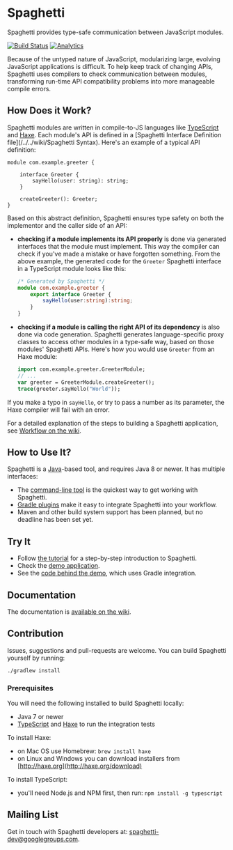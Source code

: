 Spaghetti
=========

Spaghetti provides type-safe communication between JavaScript modules.

[![Build Status](https://travis-ci.org/prezi/spaghetti.svg)](https://travis-ci.org/prezi/spaghetti)
[![Analytics](https://ga-beacon.appspot.com/UA-54695510-1/github.com/prezi/spaghetti)](https://github.com/igrigorik/ga-beacon)

Because of the untyped nature of JavaScript, modularizing large, evolving JavaScript applications is difficult. To help keep track of changing APIs, Spaghetti uses compilers to check communication between modules, transforming run-time API compatibility problems into more manageable compile errors.

## How Does it Work?

Spaghetti modules are written in compile-to-JS languages like [TypeScript](http://typescriptlang.org) and [Haxe](http://haxe.org). Each module's API is defined in a [Spaghetti Interface Definition file](/../../wiki/Spaghetti Syntax). Here's an example of a typical API definition:

```
module com.example.greeter {

    interface Greeter {
        sayHello(user: string): string;
    }

    createGreeter(): Greeter;
}
```

Based on this abstract definition, Spaghetti ensures type safety on both the implementor and the caller side of an API:

* **checking if a module implements its API properly** is done via generated interfaces that the module must implement. This way the compiler can check if you've made a mistake or have forgotten something. From the above example, the generated code for the `Greeter` Spaghetti interface in a TypeScript module looks like this:

    ```typescript
    /* Generated by Spaghetti */
    module com.example.greeter {
        export interface Greeter {
            sayHello(user:string):string;
        }
    }
    ```

* **checking if a module is calling the right API of its dependency** is also done via code generation. Spaghetti generates language-specific proxy classes to access other modules in a type-safe way, based on those modules' Spaghetti APIs. Here's how you would use `Greeter` from an Haxe module:

    ```haxe
    import com.example.greeter.GreeterModule;
    // ...
    var greeter = GreeterModule.createGreeter();
    trace(greeter.sayHello("World"));
    ```

If you make a typo in `sayHello`, or try to pass a number as its parameter, the Haxe compiler will fail with an error.

For a detailed explanation of the steps to building a Spaghetti application, see [Workflow on the wiki](../../wiki/Workflow).

## How to Use It?

Spaghetti is a [Java](http://java.oracle.com)-based tool, and requires Java 8 or newer. It has multiple interfaces:

* The [command-line tool](spaghetti) is the quickest way to get working with Spaghetti.
* [Gradle plugins](gradle-spaghetti-plugin/README.md) make it easy to integrate Spaghetti into your workflow.
* Maven and other build system support has been planned, but no deadline has been set yet.

## Try It

* Follow [the tutorial](/../../wiki/Tutorial) for a step-by-step introduction to Spaghetti.
* Check the [demo application](http://prezi.github.io/spaghetti/demo).
* See the [code behind the demo](spaghetti-gradle-example), which uses Gradle integration.

## Documentation

The documentation is [available on the wiki](/../../wiki).

## Contribution

Issues, suggestions and pull-requests are welcome. You can build Spaghetti yourself by running:

    ./gradlew install

### Prerequisites

You will need the following installed to build Spaghetti locally:

* Java 7 or newer
* [TypeScript](http://typescriptlang.org) and [Haxe](http://haxe.org) to run the integration tests

To install Haxe:

* on Mac OS use Homebrew: `brew install haxe`
* on Linux and Windows you can download installers from [http://haxe.org](http://haxe.org/download)

To install TypeScript:

* you'll need Node.js and NPM first, then run: `npm install -g typescript`

## Mailing List

Get in touch with Spaghetti developers at: [spaghetti-dev@googlegroups.com](https://groups.google.com/forum/#!forum/spaghetti-dev).

